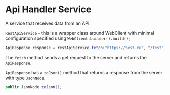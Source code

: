 # Api Handler Service
A service that receives data from an API.

`RestApiService` - this is a wrapper class around WebClient with 
minimal configuration specified using `WebClient.builder().build();`

```java
ApiResponse response = restApiService.fetch("https://test.ru", "/test");
```
The `fetch` method sends a get request to the 
server and returns the `ApiResponse`.

`ApiResponse` has a `toJson()` method that returns a response 
from the server with type `JsonNode`.

```java
public JsonNode toJson();
```